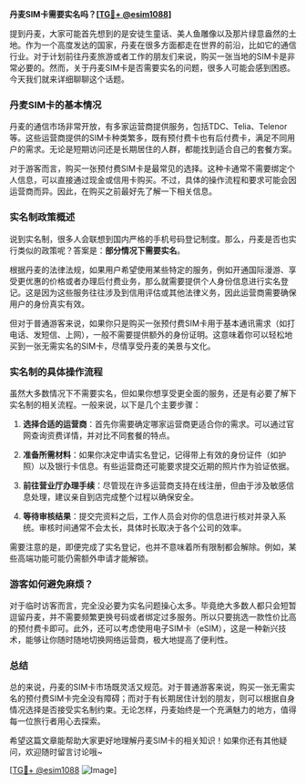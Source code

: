 **丹麦SIM卡需要实名吗？[[TG💪+ @esim1088](https://t.me/s/esim1088)]**

提到丹麦，大家可能首先想到的是安徒生童话、美人鱼雕像以及那片绿意盎然的土地。作为一个高度发达的国家，丹麦在很多方面都走在世界的前沿，比如它的通信行业。对于计划前往丹麦旅游或者工作的朋友们来说，购买一张当地的SIM卡是非常必要的。然而，关于丹麦SIM卡是否需要实名的问题，很多人可能会感到困惑。今天我们就来详细聊聊这个话题。

### 丹麦SIM卡的基本情况

丹麦的通信市场非常开放，有多家运营商提供服务，包括TDC、Telia、Telenor等。这些运营商提供的SIM卡种类繁多，既有预付费卡也有后付费卡，满足不同用户的需求。无论是短期访问还是长期居住的人群，都能找到适合自己的套餐方案。

对于游客而言，购买一张预付费SIM卡是最常见的选择。这种卡通常不需要绑定个人信息，可以直接通过现金或信用卡购买。不过，具体的操作流程和要求可能会因运营商而异。因此，在购买之前最好先了解一下相关信息。

### 实名制政策概述

说到实名制，很多人会联想到国内严格的手机号码登记制度。那么，丹麦是否也实行类似的政策呢？答案是：**部分情况下需要实名**。

根据丹麦的法律法规，如果用户希望使用某些特定的服务，例如开通国际漫游、享受更优惠的价格或者办理后付费业务，那么就需要提供个人身份信息进行实名登记。这是因为这些服务往往涉及到信用评估或其他法律义务，因此运营商需要确保用户的身份真实有效。

但对于普通游客来说，如果你只是购买一张预付费SIM卡用于基本通讯需求（如打电话、发短信、上网），一般不需要提供额外的身份证明。这意味着你可以轻松地买到一张无需实名的SIM卡，尽情享受丹麦的美景与文化。

### 实名制的具体操作流程

虽然大多数情况下不需要实名，但如果你想享受更全面的服务，还是有必要了解下实名制的相关流程。一般来说，以下是几个主要步骤：

1. **选择合适的运营商**：首先你需要确定哪家运营商更适合你的需求。可以通过官网查询资费详情，并对比不同套餐的特点。
   
2. **准备所需材料**：如果你决定申请实名登记，记得带上有效的身份证件（如护照）以及银行卡信息。有些运营商还可能要求提交近期的照片作为验证依据。

3. **前往营业厅办理手续**：尽管现在许多运营商支持在线注册，但由于涉及敏感信息处理，建议亲自到店完成整个过程以确保安全。

4. **等待审核结果**：提交完资料之后，工作人员会对你的信息进行核对并录入系统。审核时间通常不会太长，具体时长取决于各个公司的效率。

需要注意的是，即便完成了实名登记，也并不意味着所有限制都会解除。例如，某些高端功能可能仍需额外申请才能解锁。

### 游客如何避免麻烦？

对于临时访客而言，完全没必要为实名问题操心太多。毕竟绝大多数人都只会短暂逗留丹麦，并不需要频繁更换号码或者绑定过多服务。所以只要挑选一款性价比高的预付费卡即可。此外，还可以考虑使用电子SIM卡（eSIM），这是一种新兴技术，能够让你随时随地切换网络运营商，极大地提高了便利性。

### 总结

总的来说，丹麦的SIM卡市场既灵活又规范。对于普通游客来说，购买一张无需实名的预付费SIM卡完全没有障碍；而对于有长期居住计划的朋友，则可以根据自身情况选择是否接受实名制约束。无论怎样，丹麦始终是一个充满魅力的地方，值得每一位旅行者用心去探索。

希望这篇文章能帮助大家更好地理解丹麦SIM卡的相关知识！如果你还有其他疑问，欢迎随时留言讨论哦~

[[TG💪+ @esim1088](https://t.me/s/esim1088) ![Image](https://i.postimg.cc/4NQfJmqS/Snipaste-2025-05-13-00-14-12.png)]